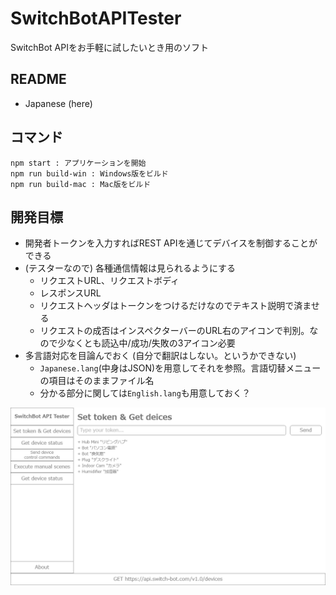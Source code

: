 # SwitchBotAPITester

SwitchBot APIをお手軽に試したいとき用のソフト

## README

- Japanese (here)

## コマンド

	npm start : アプリケーションを開始
	npm run build-win : Windows版をビルド
	npm run build-mac : Mac版をビルド

## 開発目標

- 開発者トークンを入力すればREST APIを通じてデバイスを制御することができる
- (テスターなので) 各種通信情報は見られるようにする
	- リクエストURL、リクエストボディ
	- レスポンスURL
	- リクエストヘッダはトークンをつけるだけなのでテキスト説明で済ませる
	- リクエストの成否はインスペクターバーのURL右のアイコンで判別。なので少なくとも読込中/成功/失敗の3アイコン必要
- 多言語対応を目論んでおく (自分で翻訳はしない。というかできない)
	- `Japanese.lang`(中身はJSON)を用意してそれを参照。言語切替メニューの項目はそのままファイル名
	- 分かる部分に関しては`English.lang`も用意しておく？

![トークン入力とデバイス取得の様子](plans/SetTokenAndGetDevicesAndScenes.png)
